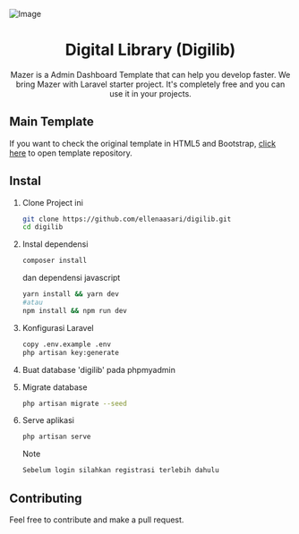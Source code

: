 ![Image](https://raw.githubusercontent.com/zuramai/laravel-mazer/main/screenshot.png)
<h1 align="center">Digital Library (Digilib)</h1>
<p align="center">Mazer is a Admin Dashboard Template that can help you develop faster. We bring Mazer with Laravel starter project. It's completely free and you can use it in your projects.</p>

## Main Template
If you want to check the original template in HTML5 and Bootstrap, [click here](https://github.com/zuramai/mazer) to open template repository.

## Instal
1. Clone Project ini
    ```bash
    git clone https://github.com/ellenaasari/digilib.git
    cd digilib
    ```
2. Instal dependensi
    ```bash
    composer install
    ```
    dan dependensi javascript
    ```bash
    yarn install && yarn dev
    #atau
    npm install && npm run dev
    ```

3. Konfigurasi Laravel
    ```bash
    copy .env.example .env
    php artisan key:generate
    ```

4. Buat database 'digilib' pada phpmyadmin

5. Migrate database
    ```bash
    php artisan migrate --seed
    ```

6. Serve aplikasi
    ```bash
    php artisan serve
    ```
    
   Note
    ```bash
    Sebelum login silahkan registrasi terlebih dahulu
    ```

## Contributing
Feel free to contribute and make a pull request.

